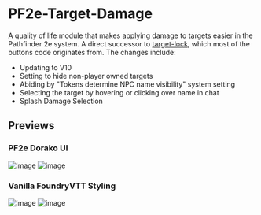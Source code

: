# PF2e-Target-Damage

A quality of life module that makes applying damage to targets easier in the Pathfinder 2e system.
A direct successor to [target-lock](https://github.com/WillNichols726/target-lock), which most of the buttons code originates from. The changes include:
- Updating to V10
- Setting to hide non-player owned targets
- Abiding by "Tokens determine NPC name visibility" system setting
- Selecting the target by hovering or clicking over name in chat
- Splash Damage Selection

## Previews

### PF2e Dorako UI

![image](https://user-images.githubusercontent.com/32039708/213246433-c774b600-7856-452a-aff6-ff7f5e863c35.png)
![image](https://user-images.githubusercontent.com/32039708/213247077-d8dc995f-c133-4659-a5bc-e5d00644113d.png)

### Vanilla FoundryVTT Styling

![image](https://user-images.githubusercontent.com/32039708/213247421-ce7d62c1-aa54-489d-8e52-9bc34b43961b.png)
![image](https://user-images.githubusercontent.com/32039708/213247244-a62d652a-ffe4-4e1a-9b22-86703664ba81.png)
